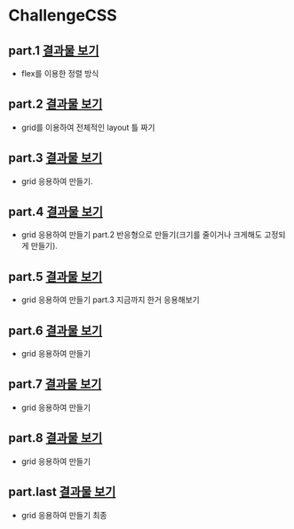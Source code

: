 # ChallengeCSS

## part.1 <a href= "https://replit.com/@lim718/ConsiderateAliceblueWatchdog">결과물 보기<a>

* flex를 이용한 정렬 방식


## part.2 <a href= "https://replit.com/@lim718/BadReligion">결과물 보기<a> 

* grid를 이용하여 전체적인 layout 틀 짜기 

## part.3 <a href= "https://replit.com/@lim718/Ostrich">결과물 보기<a> 
  
* grid 응용하여 만들기.

## part.4 <a href= "https://replit.com/@lim718/Bluprint">결과물 보기<a> 
  
* grid 응용하여 만들기 part.2 반응형으로 만들기(크기를 줄이거나 크게해도 고정되게 만들기).

## part.5 <a href= "https://replit.com/@lim718/Bluprint-1#index.html">결과물 보기<a> 
  
* grid 응용하여 만들기 part.3 지금까지 한거 응용해보기

## part.6 <a href= "https://replit.com/@lim718/Bluprint-2#style.css">결과물 보기<a> 
  
* grid 응용하여 만들기 

## part.7 <a href= "https://replit.com/@lim718/Bluprint-3#index.html">결과물 보기<a> 
  
* grid 응용하여 만들기 

## part.8 <a href= "https://replit.com/@lim718/Bluprint-4#index.html">결과물 보기<a> 
  
* grid 응용하여 만들기 

## part.last <a href= "https://replit.com/@lim718/Bluprint-7#style.css">결과물 보기<a> 
  
* grid 응용하여 만들기 최종